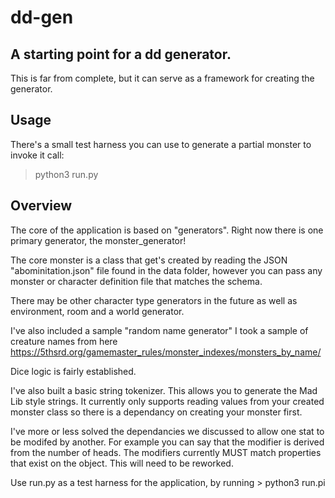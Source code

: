 # dd-gen

## A starting point for a dd generator.
This is far from complete, but it can serve as a framework for creating the generator.

## Usage
There's a small test harness you can use to generate a partial monster to invoke it call:

> python3 run.py

## Overview
The core of the application is based on "generators". Right now there is one primary generator, the monster_generator!

The core monster is a class that get's created by reading the JSON "abominitation.json" file found in the data folder, however you can pass any monster or character definition file that matches the schema.

There may be other character type generators in the future as well as environment, room and a world generator.

I've also included a sample "random name generator" I took a sample of creature names from here https://5thsrd.org/gamemaster_rules/monster_indexes/monsters_by_name/

Dice logic is fairly established.

I've also built a basic string tokenizer. This allows you to generate the Mad Lib style strings. It currently only supports reading values from your created monster class so there is a dependancy on creating your monster first.

I've more or less solved the dependancies we discussed to allow one stat to be modifed by another. For example you can say that the modifier is derived from the number of heads. The modifiers currently MUST match properties that exist on the object. This will need to be reworked.

Use run.py as a test harness for the application, by running > python3 run.pi
